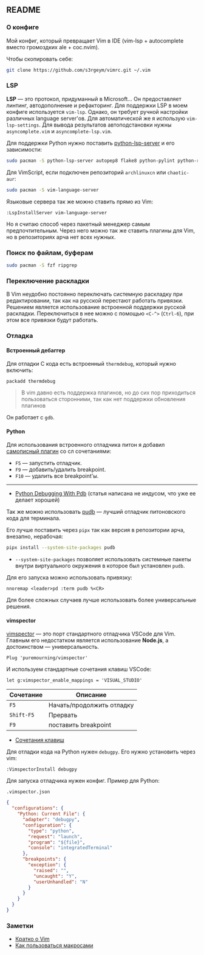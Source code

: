 ## README

### О конфиге

Мой конфиг, который превращает Vim в IDE (vim-lsp + autocomplete вместо громоздких ale + coc.nvim).

Чтобы скопировать себе:

```sh
git clone https://github.com/s3rgeym/vimrc.git ~/.vim
```

### LSP

**LSP** — это протокол, придуманный в Microsoft... Он предоставляет линтинг, автодополнение и рефакторинг. Для поддержки LSP в моем конфиге используется `vim-lsp`. Однако, он требует ручной настройки различных language server'ов. Для автоматической же я использую `vim-lsp-settings`. Для вывода результатов автоподстановки нужны `asyncomplete.vim` и `asyncomplete-lsp.vim`.

Для поддержки Python нужно поставить [python-lsp-server](https://github.com/python-lsp/python-lsp-server) и его зависимости:

```sh
sudo pacman -S python-lsp-server autopep8 flake8 python-pylint python-rope
```

Для VimScript, если подключен репозиторий `archlinuxcn` или `chaotic-aur`:

```sh
sudo pacman -S vim-language-server
```

Языковые сервера так же можно ставить прямо из Vim: 

```vim
:LspInstallServer vim-language-server
```

Но я считаю способ через пакетный менеджер самым предпочтительным. Через него можно так же ставить плагины для Vim, но в репозиториях арча нет всех нужных.

### Поиск по файлам, буферам

```sh
sudo pacman -S fzf ripgrep
```

### Переключение раскладки

В Vim неудобно постоянно переключать системную раскладку при редактировании, так как на русской перестают работать привязки. Решением является использование встроенной поддержки русской раскладки. Переключиться в нее можно с помощью `<C-^>` (`Ctrl-6`), при этом все привязки будут работать.

### Отладка

#### Встроенный дебаггер

Для отладки C кода есть встроенный `thermdebug`, который нужно включить:

```vim
packadd thermdebug
```

> В vim давно есть поддержка плагинов, но до сих пор приходиться пользоваться сторонними, так как нет поддержки обновления плагинов

Он работает с `gdb`.

#### Python

Для использования встроенного отладчика питон я добавил [самописный плагин](./ftplugin/python_debug.vim) со сл сочетаниями:

* `F5` — запустить отладчик.
* `F9` — добавить/удалить breakpoint.
* `F10` — удалить все breakpoint'ы.

---

* [Python Debugging With Pdb](https://realpython.com/python-debugging-pdb/) (статья написана не индусом, что уже ее делает хорошей)

Так же можно использовать [pudb](https://documen.tician.de/pudb/) — лучший отладчик питоновского кода для терминала.

Его лучше поставить через `pipx` так как версия в репозитории арча, внезапно, нерабочая:

```sh
pipx install --system-site-packages pudb
```

* `--system-site-packages` позволяет использовать системные пакеты внутри виртуального окружения в которое был установлен `pudb`.

Для его запуска можно использовать привязку:

```vim
nnoremap <leader>pd :term pudb %<CR>
```

Для более сложных случаев лучше использовать более универсальные решения.

#### vimspector

[vimspector](https://github.com/puremourning/vimspector) — это порт стандартного отладчика VSCode для Vim. Главным его недостатком является использование **Node.js**, а достоинством — универсальность.

```vim
Plug 'puremourning/vimspector'
```

И используем стандартные сочетания клавиш VSCode:

```vim
let g:vimspector_enable_mappings = 'VISUAL_STUDIO'
```

| Сочетание | Описание |
| --- | --- |
| `F5` | Начать/продолжить отладку |
| `Shift-F5` | Прервать |
| `F9` | поставить breakpoint |


* [Сочетания клавиш](https://github.com/puremourning/vimspector?tab=readme-ov-file#visual-studio--vscode)

Для отладки кода на Python нужен `debugpy`. Его нужно установить через vim:

```vim
:VimspectorInstall debugpy
```

Для запуска отладчика нужен конфиг. Пример для Python:

`.vimspector.json`
```json
{
  "configurations": {
    "Python: Current File": {
      "adapter": "debugpy",
      "configuration": {
        "type": "python",
        "request": "launch",
        "program": "${file}",
        "console": "integratedTerminal"
      },
      "breakpoints": {
        "exception": {
          "raised": "",
          "uncaught": "Y",
          "userUnhandled": "N"
        }
      }
    }
  }
}
```

### Заметки

* [Кратко о Vim](https://ru.wikibooks.org/wiki/Vim)
* [Как пользоваться макросами](https://learnbyexample.github.io/vim_reference/Macro.html)
